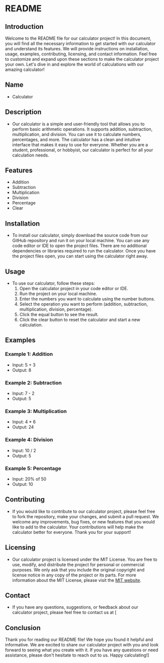 # README

## Introduction

Welcome to the README file for our calculator project! In this document, you will find all the necessary information to get started with our calculator and understand its features. We will provide instructions on installation, usage, examples, contributing, licensing, and contact information. Feel free to customize and expand upon these sections to make the calculator project your own. Let's dive in and explore the world of calculations with our amazing calculator!

## Name

- Calculator

## Description

- Our calculator is a simple and user-friendly tool that allows you to perform basic arithmetic operations. It supports addition, subtraction, multiplication, and division. You can use it to calculate numbers, percentages, and more. The calculator has a clean and intuitive interface that makes it easy to use for everyone. Whether you are a student, professional, or hobbyist, our calculator is perfect for all your calculation needs.

## Features

- Addition
- Subtraction
- Multiplication
- Division
- Percentage
- Clear

## Installation

- To install our calculator, simply download the source code from our GitHub repository and run it on your local machine. You can use any code editor or IDE to open the project files. There are no additional dependencies or libraries required to run the calculator. Once you have the project files open, you can start using the calculator right away.

## Usage

- To use our calculator, follow these steps:
  1. Open the calculator project in your code editor or IDE.
  2. Run the project on your local machine.
  3. Enter the numbers you want to calculate using the number buttons.
  4. Select the operation you want to perform (addition, subtraction, multiplication, division, percentage).
  5. Click the equal button to see the result.
  6. Click the clear button to reset the calculator and start a new calculation.

## Examples

### Example 1: Addition

- Input: 5 + 3
- Output: 8

### Example 2: Subtraction

- Input: 7 - 2
- Output: 5

### Example 3: Multiplication

- Input: 4 \* 6
- Output: 24

### Example 4: Division

- Input: 10 / 2
- Output: 5

### Example 5: Percentage

- Input: 20% of 50
- Output: 10

## Contributing

- If you would like to contribute to our calculator project, please feel free to fork the repository, make your changes, and submit a pull request. We welcome any improvements, bug fixes, or new features that you would like to add to the calculator. Your contributions will help make the calculator better for everyone. Thank you for your support!

## Licensing

- Our calculator project is licensed under the MIT License. You are free to use, modify, and distribute the project for personal or commercial purposes. We only ask that you include the original copyright and license notice in any copy of the project or its parts. For more information about the MIT License, please visit the [MIT website](https://opensource.org/licenses/MIT).

## Contact

- If you have any questions, suggestions, or feedback about our calculator project, please feel free to contact us at [

## Conclusion

Thank you for reading our README file! We hope you found it helpful and informative. We are excited to share our calculator project with you and look forward to seeing what you create with it. If you have any questions or need assistance, please don't hesitate to reach out to us. Happy calculating!]
